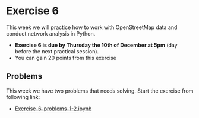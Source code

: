 # Exercise 6

This week we will practice how to work with OpenStreetMap data and conduct network analysis in Python.

- **Exercise 6 is due by Thursday the 10th of December at 5pm** (day before the next practical session).
- You can gain 20 points from this exercise

## Problems

This week we have two problems that needs solving. Start the exercise from following link:

 - [Exercise-6-problems-1-2.ipynb](Exercise-6-problems-1-2.ipynb)
